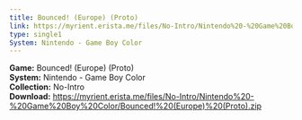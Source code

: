 ```yaml
---
title: Bounced! (Europe) (Proto)
link: https://myrient.erista.me/files/No-Intro/Nintendo%20-%20Game%20Boy%20Color/Bounced!%20(Europe)%20(Proto).zip
type: single1
System: Nintendo - Game Boy Color
---
```

<b>Game:</b> Bounced! (Europe) (Proto)<br>
<b>System:</b> Nintendo - Game Boy Color<br>
<b>Collection:</b> No-Intro<br>
<b>Download:</b> https://myrient.erista.me/files/No-Intro/Nintendo%20-%20Game%20Boy%20Color/Bounced!%20(Europe)%20(Proto).zip